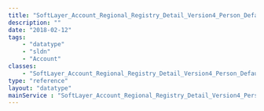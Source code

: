 ```yaml
---
title: "SoftLayer_Account_Regional_Registry_Detail_Version4_Person_Default"
description: ""
date: "2018-02-12"
tags:
    - "datatype"
    - "sldn"
    - "Account"
classes:
    - "SoftLayer_Account_Regional_Registry_Detail_Version4_Person_Default"
type: "reference"
layout: "datatype"
mainService : "SoftLayer_Account_Regional_Registry_Detail_Version4_Person_Default"
---
```

